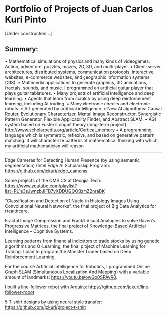 # Portfolio of Projects of Juan Carlos Kuri Pinto

[Under construction...]

## Summary:
• Mathematical simulations of physics and many kinds of videogames: Action, adventure, puzzles, mazes, 2D, 3D, and multi-player.
• Client-server architectures, distributed systems, communication protocols, interactive websites, e-commerce websites, and geographic information systems (GIS).
• Multimedia applications to generate graphics, 3D animations, fractals, sounds, and music. I programmed an artificial guitar player that plays guitar tablatures.
• Many projects of artificial intelligence and deep learning.
• Agents that learn from scratch by using deep reinforcement learning, including AI trading.
• Many electronic circuits and electronic robots.
• Art generated by artificial intelligence.
• New AI algorithms: Causal Router, Evolutionary Characterizer, Mental Image Reconstructor, Synergistic Pattern Generator, Flexible Applicability Finder, and Abstract SLAM.
• AGI system based on Fuster’s cognit theory (long-term project): http://www.scholarpedia.org/article/Cortical_memory 
• A programming language which is symmetric, reflexive, and based on generative pattern matching. It will characterize patterns of mathematical thinking with which my artificial mathematician will reason.

----

Edge Cameras for Detecting Human Presence (by using semantic segmentation) (Intel Edge AI Scholarship Program):
https://github.com/jckuri/edge_cameras 

Some projects of the OMS CS at Georgia Tech:
https://www.youtube.com/playlist?list=PL1s3sJwnzbJIFB7vXDDUGQOBzmZ2nraBK 

“Classification and Detection of Nuclei in Histology Images Using Convolutional Neural Networks”, the final project of Big Data Analytics for Healthcare.

Fractal Image Compression and Fractal Visual Analogies to solve Raven’s Progressive Matrices, the final project of Knowledge-Based Artificial Intelligence – Cognitive Systems.

Learning patterns from financial indicators to trade stocks by using genetic algorithms and Q-Learning, the final project of Machine Learning for Trading. I plan to program the Monster Trader based on Deep Reinforcement Learning.

For the course Artificial Intelligence for Robotics, I programmed Online Graph SLAM (Simultaneous Localization And Mapping) with a variable amount of landmarks: https://youtu.be/owGo0SPAvR8. 

I built a line-follower robot with Arduino: https://github.com/jckuri/line-follower-robot 

5 T-shirt designs by using neural style transfer: https://github.com/jckuri/project-t-shirt 
